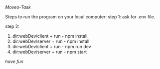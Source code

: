 *Moveo-Task*

Steps to run the program on your local computer:
step 1:
ask for .env file.

step 2:
1. dir:webDev/client + run - npm install
2. dir:webDev/server + run - npm install
3. dir:webDev/client + run - npm run dev
4. dir:webDev/server + run - npm start


*have fun*
